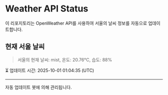 
# Weather API Status

이 리포지토리는 OpenWeather API를 사용하여 서울의 날씨 정보를 자동으로 업데이트합니다.

## 현재 서울 날씨
> 서울의 현재 날씨: mist, 온도: 20.76°C, 습도: 88%

⏳ 업데이트 시간: 2025-10-01 01:04:35 (UTC)

---
자동 업데이트 봇에 의해 관리됩니다.
